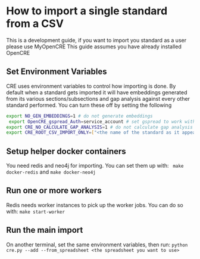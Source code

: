# How to import a single standard from a CSV

This is a development guide, if you want to import you standard as a user please use MyOpenCRE
This guide assumes you have already installed OpenCRE

## Set Environment Variables
CRE uses environment variables to control how importing is done.
By default when a standard gets imported it will have embeddings generated from its
various sections/subsections and gap analysis against every other standard performed.
You can turn these off by setting the following

```bash
export NO_GEN_EMBEDDINGS=1 # do not generate embeddings
 export OpenCRE_gspread_Auth=service_account # set gspread to work with a service account
export CRE_NO_CALCULATE_GAP_ANALYSIS=1 # do not calculate gap analysis
export CRE_ROOT_CSV_IMPORT_ONLY=["<the name of the standard as it appears on opencre.org>"] # only import the standards in this list, ignore everything else
```

## Setup helper docker containers

You need redis and neo4j for importing. 
You can set them up with:
` make docker-redis` and `make docker-neo4j`

## Run one or more workers

Redis needs worker instances to pick up the worker jobs.
You can do so with: `make start-worker`

## Run the main import
On another terminal, set the same environment variables, then run:
`python cre.py --add --from_spreadsheet <the spreadsheet you want to use>`

